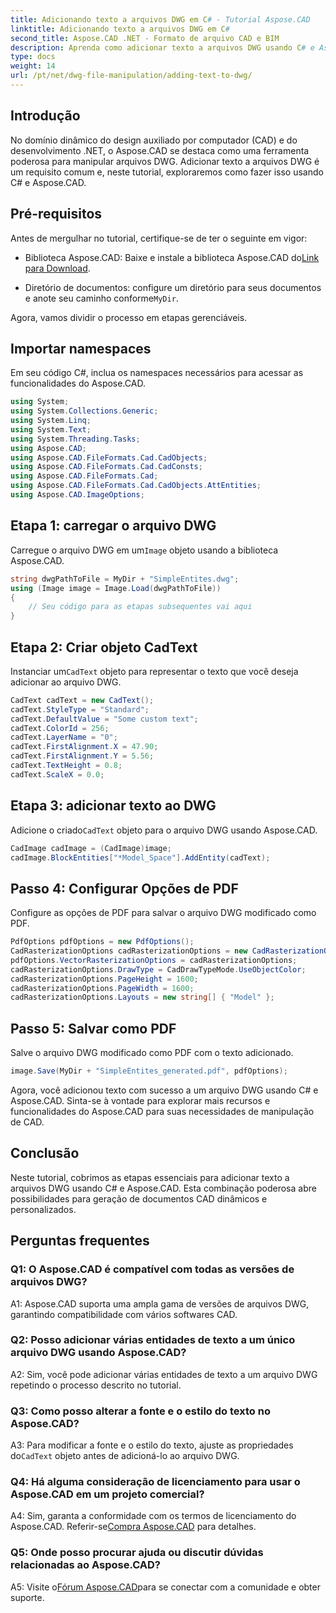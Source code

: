```yaml
---
title: Adicionando texto a arquivos DWG em C# - Tutorial Aspose.CAD
linktitle: Adicionando texto a arquivos DWG em C#
second_title: Aspose.CAD .NET - Formato de arquivo CAD e BIM
description: Aprenda como adicionar texto a arquivos DWG usando C# e Aspose.CAD. Siga este tutorial passo a passo para uma integração perfeita. Explore a documentação do Aspose.CAD para obter orientação abrangente.
type: docs
weight: 14
url: /pt/net/dwg-file-manipulation/adding-text-to-dwg/
---
```

## Introdução

No domínio dinâmico do design auxiliado por computador (CAD) e do desenvolvimento .NET, o Aspose.CAD se destaca como uma ferramenta poderosa para manipular arquivos DWG. Adicionar texto a arquivos DWG é um requisito comum e, neste tutorial, exploraremos como fazer isso usando C# e Aspose.CAD.

## Pré-requisitos

Antes de mergulhar no tutorial, certifique-se de ter o seguinte em vigor:

-  Biblioteca Aspose.CAD: Baixe e instale a biblioteca Aspose.CAD do[Link para Download](https://releases.aspose.com/cad/net/).

-  Diretório de documentos: configure um diretório para seus documentos e anote seu caminho conforme`MyDir`.

Agora, vamos dividir o processo em etapas gerenciáveis.

## Importar namespaces

Em seu código C#, inclua os namespaces necessários para acessar as funcionalidades do Aspose.CAD.

```csharp
using System;
using System.Collections.Generic;
using System.Linq;
using System.Text;
using System.Threading.Tasks;
using Aspose.CAD;
using Aspose.CAD.FileFormats.Cad.CadObjects;
using Aspose.CAD.FileFormats.Cad.CadConsts;
using Aspose.CAD.FileFormats.Cad;
using Aspose.CAD.FileFormats.Cad.CadObjects.AttEntities;
using Aspose.CAD.ImageOptions;
```

## Etapa 1: carregar o arquivo DWG

 Carregue o arquivo DWG em um`Image` objeto usando a biblioteca Aspose.CAD.

```csharp
string dwgPathToFile = MyDir + "SimpleEntites.dwg";
using (Image image = Image.Load(dwgPathToFile))
{
    // Seu código para as etapas subsequentes vai aqui
}
```

## Etapa 2: Criar objeto CadText

 Instanciar um`CadText` objeto para representar o texto que você deseja adicionar ao arquivo DWG.

```csharp
CadText cadText = new CadText();
cadText.StyleType = "Standard";
cadText.DefaultValue = "Some custom text";
cadText.ColorId = 256;
cadText.LayerName = "0";
cadText.FirstAlignment.X = 47.90;
cadText.FirstAlignment.Y = 5.56;
cadText.TextHeight = 0.8;
cadText.ScaleX = 0.0;
```

## Etapa 3: adicionar texto ao DWG

 Adicione o criado`CadText` objeto para o arquivo DWG usando Aspose.CAD.

```csharp
CadImage cadImage = (CadImage)image;
cadImage.BlockEntities["*Model_Space"].AddEntity(cadText);
```

## Passo 4: Configurar Opções de PDF

Configure as opções de PDF para salvar o arquivo DWG modificado como PDF.

```csharp
PdfOptions pdfOptions = new PdfOptions();
CadRasterizationOptions cadRasterizationOptions = new CadRasterizationOptions();
pdfOptions.VectorRasterizationOptions = cadRasterizationOptions;
cadRasterizationOptions.DrawType = CadDrawTypeMode.UseObjectColor;
cadRasterizationOptions.PageHeight = 1600;
cadRasterizationOptions.PageWidth = 1600;
cadRasterizationOptions.Layouts = new string[] { "Model" };
```

## Passo 5: Salvar como PDF

Salve o arquivo DWG modificado como PDF com o texto adicionado.

```csharp
image.Save(MyDir + "SimpleEntites_generated.pdf", pdfOptions);
```

Agora, você adicionou texto com sucesso a um arquivo DWG usando C# e Aspose.CAD. Sinta-se à vontade para explorar mais recursos e funcionalidades do Aspose.CAD para suas necessidades de manipulação de CAD.

## Conclusão

Neste tutorial, cobrimos as etapas essenciais para adicionar texto a arquivos DWG usando C# e Aspose.CAD. Esta combinação poderosa abre possibilidades para geração de documentos CAD dinâmicos e personalizados.

## Perguntas frequentes

### Q1: O Aspose.CAD é compatível com todas as versões de arquivos DWG?

A1: Aspose.CAD suporta uma ampla gama de versões de arquivos DWG, garantindo compatibilidade com vários softwares CAD.

### Q2: Posso adicionar várias entidades de texto a um único arquivo DWG usando Aspose.CAD?

A2: Sim, você pode adicionar várias entidades de texto a um arquivo DWG repetindo o processo descrito no tutorial.

### Q3: Como posso alterar a fonte e o estilo do texto no Aspose.CAD?

 A3: Para modificar a fonte e o estilo do texto, ajuste as propriedades do`CadText` objeto antes de adicioná-lo ao arquivo DWG.

### Q4: Há alguma consideração de licenciamento para usar o Aspose.CAD em um projeto comercial?

 A4: Sim, garanta a conformidade com os termos de licenciamento do Aspose.CAD. Referir-se[Compra Aspose.CAD](https://purchase.aspose.com/buy) para detalhes.

### Q5: Onde posso procurar ajuda ou discutir dúvidas relacionadas ao Aspose.CAD?

A5: Visite o[Fórum Aspose.CAD](https://forum.aspose.com/c/cad/19)para se conectar com a comunidade e obter suporte.